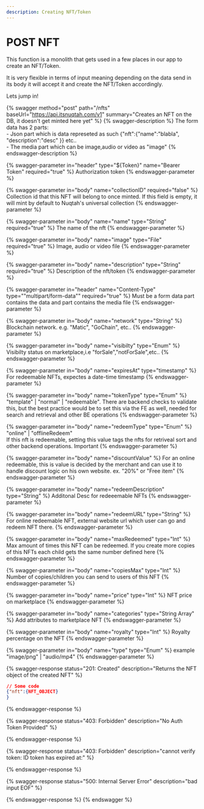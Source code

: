 ```yaml
---
description: Creating NFT/Token
---
```


# POST NFT

This function is a monolith that gets used in a few places in our app to create an NFT/Token.

It is very flexible in terms of input meaning depending on the data send in its body it will accept it and create the NFT/Token accordingly.

Lets jump in!



{% swagger method="post" path="/nfts" baseUrl="https://api.itsnuqtah.com/v1" summary="Creates an NFT on the DB, it doesn't get minted here yet" %}
{% swagger-description %}
The form data has 2 parts:\
\- Json part which is data represeted as such {"nft":{"name":"blabla", "description":"desc" \}} etc..\
\- The media part which can be image,audio or video as "image"&#x20;
{% endswagger-description %}

{% swagger-parameter in="header" type="${Token}" name="Bearer Token" required="true" %}
Authorization token
{% endswagger-parameter %}

{% swagger-parameter in="body" name="collectionID" required="false" %}
Collection id that this NFT will belong to once minted. If this field is empty, it will  mint by default to Nuqtah's universal collection
{% endswagger-parameter %}

{% swagger-parameter in="body" name="name" type="String" required="true" %}
The name of the nft
{% endswagger-parameter %}

{% swagger-parameter in="body" name="image" type="File" required="true" %}
Image, audio or video file
{% endswagger-parameter %}

{% swagger-parameter in="body" name="description" type="String" required="true" %}
Description of the nft/token
{% endswagger-parameter %}

{% swagger-parameter in="header" name="Content-Type" type=""multipart/form-data"" required="true" %}
Must be a form data part contains the data and part contains the media file
{% endswagger-parameter %}

{% swagger-parameter in="body" name="network" type="String" %}
Blockchain network. e.g. "Matic", "GoChain", etc..
{% endswagger-parameter %}

{% swagger-parameter in="body" name="visibilty" type="Enum" %}
Visibilty status on marketplace,i.e "forSale","notForSale",etc..
{% endswagger-parameter %}

{% swagger-parameter in="body" name="expiresAt" type="timestamp" %}
For redeemable NFTs, expectes a date-time timestamp
{% endswagger-parameter %}

{% swagger-parameter in="body" name="tokenType" type="Enum" %}
"template" | "normal" | "redeemable". There are backend checks to validate this, but the best practice would be to set this via the FE as well, needed for search and retrieval and other BE operations
{% endswagger-parameter %}

{% swagger-parameter in="body" name="redeemType" type="Enum" %}
"online" | "offlineRedeem"\
If this nft is redeemable, setting this value tags the nfts for retriveal sort and other backend operations. Important
{% endswagger-parameter %}

{% swagger-parameter in="body" name="discountValue" %}
For an online redeemable, this is value is decided by the merchant and can use it to handle discount logic on his own website. ex. "20%" or "Free item"
{% endswagger-parameter %}

{% swagger-parameter in="body" name="redeemDescription" type="String" %}
Additonal Desc for redeeemable NFTs
{% endswagger-parameter %}

{% swagger-parameter in="body" name="redeemURL" type="String" %}
For online redeemable NFT, external website url which user can go and redeem NFT there.
{% endswagger-parameter %}

{% swagger-parameter in="body" name="maxRedeemed" type="Int" %}
Max amount of times this NFT can be redeemed. If you create more copies of this NFTs each child gets the same number defined here
{% endswagger-parameter %}

{% swagger-parameter in="body" name="copiesMax" type="Int" %}
Number of copies/children you can send to users of this NFT
{% endswagger-parameter %}

{% swagger-parameter in="body" name="price" type="Int" %}
NFT price on marketplace
{% endswagger-parameter %}

{% swagger-parameter in="body" name="categories" type="String Array" %}
Add attributes to marketplace NFT
{% endswagger-parameter %}

{% swagger-parameter in="body" name="royalty" type="Int" %}
Royalty percentage on the NFT
{% endswagger-parameter %}

{% swagger-parameter in="body" name="type" type="Enum" %}
example "image/png" | "audio/mp4"
{% endswagger-parameter %}

{% swagger-response status="201: Created" description="Returns the NFT object of the created NFT" %}
```json
// Some code
{"nft":{NFT_OBJECT}
}
```
{% endswagger-response %}

{% swagger-response status="403: Forbidden" description="No Auth Token Provided" %}

{% endswagger-response %}

{% swagger-response status="403: Forbidden" description="cannot verify token: ID token has expired at:" %}

{% endswagger-response %}

{% swagger-response status="500: Internal Server Error" description="bad input EOF" %}

{% endswagger-response %}
{% endswagger %}
